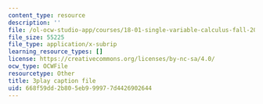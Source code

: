 ```yaml
---
content_type: resource
description: ''
file: /ol-ocw-studio-app/courses/18-01-single-variable-calculus-fall-2006/668f59dd2b805eb999977d4426902644_twzGBqPeW0M.vtt
file_size: 55225
file_type: application/x-subrip
learning_resource_types: []
license: https://creativecommons.org/licenses/by-nc-sa/4.0/
ocw_type: OCWFile
resourcetype: Other
title: 3play caption file
uid: 668f59dd-2b80-5eb9-9997-7d4426902644
---
```

